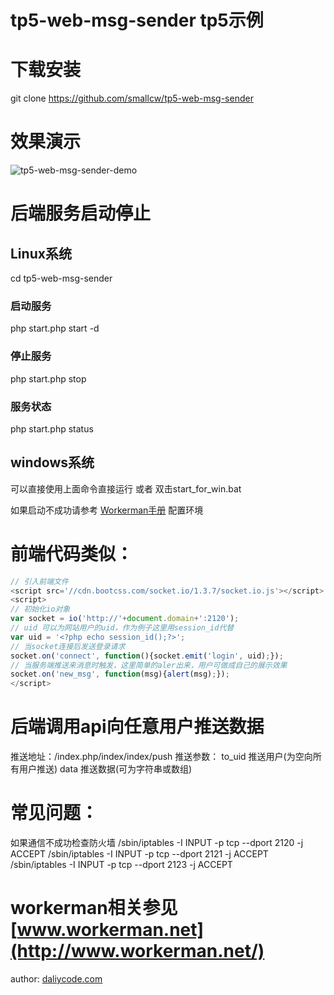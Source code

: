 tp5-web-msg-sender tp5示例
==============

下载安装
======
git clone https://github.com/smallcw/tp5-web-msg-sender


效果演示
======
![tp5-web-msg-sender-demo](http://www.daliycode.com/uploads/ueditor/image/20181225/1545719291714879.gif)


后端服务启动停止
======
## Linux系统
cd tp5-web-msg-sender
### 启动服务
php start.php start -d
### 停止服务
php start.php stop
### 服务状态
php start.php status

## windows系统
可以直接使用上面命令直接运行
或者
双击start_for_win.bat

如果启动不成功请参考 [Workerman手册](http://doc3.workerman.net/install/requirement.html) 配置环境


前端代码类似：
====
```javascript
// 引入前端文件
<script src='//cdn.bootcss.com/socket.io/1.3.7/socket.io.js'></script>
<script>
// 初始化io对象
var socket = io('http://'+document.domain+':2120');
// uid 可以为网站用户的uid，作为例子这里用session_id代替
var uid = '<?php echo session_id();?>';
// 当socket连接后发送登录请求
socket.on('connect', function(){socket.emit('login', uid);});
// 当服务端推送来消息时触发，这里简单的aler出来，用户可做成自己的展示效果
socket.on('new_msg', function(msg){alert(msg);});
</script>
```


后端调用api向任意用户推送数据
====
推送地址：/index.php/index/index/push
推送参数：
to_uid 推送用户(为空向所有用户推送)
data 推送数据(可为字符串或数组)

常见问题：
====
如果通信不成功检查防火墙
/sbin/iptables -I INPUT -p tcp --dport 2120 -j ACCEPT
/sbin/iptables -I INPUT -p tcp --dport 2121 -j ACCEPT
/sbin/iptables -I INPUT -p tcp --dport 2123 -j ACCEPT


workerman相关参见 [www.workerman.net](http://www.workerman.net/)
=================


author: [daliycode.com](http://www.daliycode.com/)
